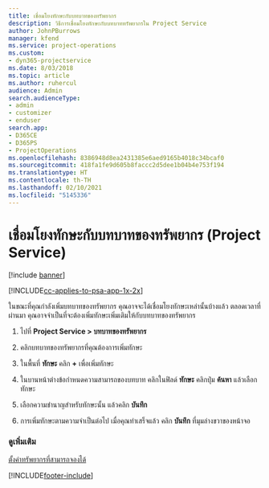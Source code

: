 ```yaml
---
title: เชื่อมโยงทักษะกับบทบาทของทรัพยากร
description: วิธีการเชื่อมโยงทักษะกับบทบาททรัพยากรใน Project Service
author: JohnPBurrows
manager: kfend
ms.service: project-operations
ms.custom:
- dyn365-projectservice
ms.date: 8/03/2018
ms.topic: article
ms.author: ruhercul
audience: Admin
search.audienceType:
- admin
- customizer
- enduser
search.app:
- D365CE
- D365PS
- ProjectOperations
ms.openlocfilehash: 8386948d8ea2431385e6aed9165b4018c34bcaf0
ms.sourcegitcommit: 418fa1fe9d605b8faccc2d5dee1b04b4e753f194
ms.translationtype: HT
ms.contentlocale: th-TH
ms.lasthandoff: 02/10/2021
ms.locfileid: "5145336"
---
```

# <a name="associate-skills-with-resource-roles-project-service"></a>เชื่อมโยงทักษะกับบทบาทของทรัพยากร (Project Service)

[!include [banner](../includes/psa-now-project-operations.md)]

[!INCLUDE[cc-applies-to-psa-app-1x-2x](../includes/cc-applies-to-psa-app-1x-2x.md)]

ในขณะที่คุณกำลังเพิ่มบทบาทของทรัพยากร คุณอาจจะได้เชื่อมโยงทักษะเหล่านั้นบ้างแล้ว ตลอดเวลาที่ผ่านมา คุณอาจจำเป็นที่จะต้องเพิ่มทักษะเพิ่มเติมให้กับบทบาทของทรัพยากร  
  
1.  ไปที่ **Project Service > บทบาทของทรัพยากร**  
  
2.  คลิกบทบาทของทรัพยากรที่คุณต้องการเพิ่มทักษะ  
  
3.  ในพื้นที่ **ทักษะ** คลิก **+** เพื่อเพิ่มทักษะ  
  
4.  ในบานหน้าต่างข้อกำหนดความสามารถของบทบาท คลิกในฟิลด์ **ทักษะ** คลิกปุ่ม **ค้นหา** แล้วเลือกทักษะ  
  
5.  เลือกความชำนาญสำหรับทักษะนั้น แล้วคลิก **บันทึก**  
  
6.  การเพิ่มทักษะตามความจำเป็นต่อไป เมื่อคุณทำเสร็จแล้ว คลิก **บันทึก** ที่มุมล่างขวาของหน้าจอ  
  
### <a name="see-also"></a>ดูเพิ่มเติม  
 [ตั้งค่าทรัพยากรที่สามารถจองได้](../psa/set-up-resources.md)


[!INCLUDE[footer-include](../includes/footer-banner.md)]